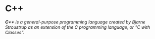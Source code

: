# C++
***C++*** *is a general-purpose programming language created by Bjarne Stroustrup as an extension of the C programming language, or "C with Classes".*